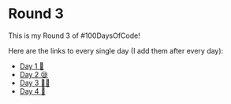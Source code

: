 # Round 3

This is my Round 3 of #100DaysOfCode!

Here are the links to every single day (I add them after every day):

- [Day 1 🚀](./Day%201/)
- [Day 2 😪](./Day%202/)
- [Day 3 👨‍💻](./Day%203/)
- [Day 4 🏅](./Day%204/)